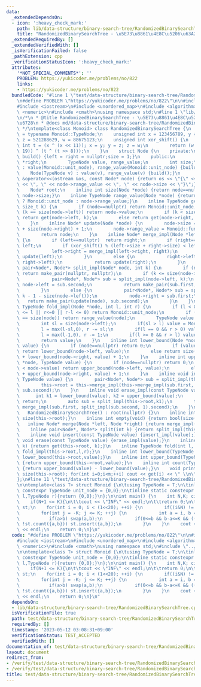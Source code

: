 ```yaml
---
data:
  _extendedDependsOn:
  - icon: ':heavy_check_mark:'
    path: lib/data-structure/binary-search-tree/RandomizedBinarySearchTree.cpp
    title: "RandomizedBinarySearchTree - \u5E73\u8861\u4E8C\u5206\u63A2\u7D22\u6728"
  _extendedRequiredBy: []
  _extendedVerifiedWith: []
  _isVerificationFailed: false
  _pathExtension: cpp
  _verificationStatusIcon: ':heavy_check_mark:'
  attributes:
    '*NOT_SPECIAL_COMMENTS*': ''
    PROBLEM: https://yukicoder.me/problems/no/822
    links:
    - https://yukicoder.me/problems/no/822
  bundledCode: "#line 1 \"test/data-structure/binary-search-tree/RandomizedBinarySearchTree-pair.test.cpp\"\
    \n#define PROBLEM \"https://yukicoder.me/problems/no/822\"\n\n#include <vector>\n\
    #include <iostream>\n#include <unordered_map>\n#include <algorithm>\n#include\
    \ <numeric>\n#include <cmath>\nusing namespace std;\n#line 1 \"lib/data-structure/binary-search-tree/RandomizedBinarySearchTree.cpp\"\
    \n/*\n * @title RandomizedBinarySearchTree - \u5E73\u8861\u4E8C\u5206\u63A2\u7D22\
    \u6728\n * @docs md/data-structure/binary-search-tree/RandomizedBinarySearchTree.md\n\
    \ */\ntemplate<class Monoid> class RandomizedBinarySearchTree {\n    using TypeNode\
    \ = typename Monoid::TypeNode;\n    unsigned int x = 123456789, y = 362436069,\
    \ z = 521288629, w = 88675123;\n    unsigned int xor_shift() {\n        unsigned\
    \ int t = (x ^ (x << 11)); x = y; y = z; z = w;\n        return (w = (w ^ (w >>\
    \ 19)) ^ (t ^ (t >> 8)));\n    }\n    struct Node {\n    private:\n        void\
    \ build() {left = right = nullptr;size = 1;}\n    public:\n        Node *left,\
    \ *right;\n        TypeNode value, range_value;\n        int size;\n        Node()\
    \ : value(Monoid::unit_node), range_value(Monoid::unit_node) {build();}\n    \
    \    Node(TypeNode v) : value(v), range_value(v) {build();}\n        friend ostream\
    \ &operator<<(ostream &os, const Node* node) {return os << \"{\" << node->value\
    \ << \", \" << node->range_value << \", \" << node->size << \"}\";}\n    };\n\
    \    Node* root;\n    inline int size(Node *node) {return node==nullptr ? 0 :\
    \ node->size;}\n    inline TypeNode range_value(Node *node) {return node==nullptr\
    \ ? Monoid::unit_node : node->range_value;}\n    inline TypeNode get(Node *node,\
    \ size_t k) {\n        if (node==nullptr) return Monoid::unit_node;\n        if\
    \ (k == size(node->left)) return node->value;\n        if (k < size(node->left))\
    \ return get(node->left, k);\n        else return get(node->right, k-1 - size(node->left));\n\
    \    }\n    inline Node* update(Node *node) {\n        node->size = size(node->left)\
    \ + size(node->right) + 1;\n        node->range_value = Monoid::func_fold(Monoid::func_fold(range_value(node->left),node->value),range_value(node->right));\n\
    \        return node;\n    }\n    inline Node* merge_impl(Node *left, Node *right)\
    \ {\n        if (left==nullptr)  return right;\n        if (right==nullptr) return\
    \ left;\n        if (xor_shift() % (left->size + right->size) < left->size) {\n\
    \            left->right = merge_impl(left->right, right);\n            return\
    \ update(left);\n        }\n        else {\n            right->left = merge_impl(left,\
    \ right->left);\n            return update(right);\n        }\n    }\n    inline\
    \ pair<Node*, Node*> split_impl(Node* node, int k) {\n        if (node==nullptr)\
    \ return make_pair(nullptr, nullptr);\n        if (k <= size(node->left)) {\n\
    \            pair<Node*, Node*> sub = split_impl(node->left, k);\n           \
    \ node->left = sub.second;\n            return make_pair(sub.first, update(node));\n\
    \        }\n        else {\n            pair<Node*, Node*> sub = split_impl(node->right,\
    \ k - 1 - size(node->left));\n            node->right = sub.first;\n         \
    \   return make_pair(update(node), sub.second);\n        }\n    }\n    inline\
    \ TypeNode fold_impl(Node *node, int l, int r) {\n        if (l < 0 || size(node)\
    \ <= l || r<=0 || r-l <= 0) return Monoid::unit_node;\n        if (l == 0 && r\
    \ == size(node)) return range_value(node);\n        TypeNode value = Monoid::unit_node;\n\
    \        int sl = size(node->left);\n        if(sl > l) value = Monoid::func_fold(value,fold_impl(node->left,l,min(sl,r)));\n\
    \        l = max(l-sl,0), r -= sl;\n        if(l == 0 && r > 0) value = Monoid::func_fold(value,node->value);\n\
    \        l = max(l-1,0), r -= 1;\n        if(l >= 0 && r > l) value = Monoid::func_fold(value,fold_impl(node->right,l,r));\n\
    \        return value;\n    }\n    inline int lower_bound(Node *node, TypeNode\
    \ value) {\n        if (node==nullptr) return 0;\n        if (value <= node->value)\
    \ return lower_bound(node->left, value);\n        else return size(node->left)\
    \ + lower_bound(node->right, value) + 1;\n    }\n    inline int upper_bound(Node\
    \ *node, TypeNode value) {\n        if (node==nullptr) return 0;\n        if (value\
    \ < node->value) return upper_bound(node->left, value);\n        else return size(node->left)\
    \ + upper_bound(node->right, value) + 1;\n    }\n    inline void insert_impl(const\
    \ TypeNode value) {\n        pair<Node*, Node*> sub = split_impl(this->root, lower_bound(this->root,value));\n\
    \        this->root = this->merge_impl(this->merge_impl(sub.first, new Node(value)),\
    \ sub.second);\n    }\n    inline void erase_impl(const TypeNode value) {\n  \
    \      int k1 = lower_bound(value), k2 = upper_bound(value);\n        if(k1==k2)\
    \ return;\n        auto sub = split_impl(this->root,k1);\n        this->root =\
    \ merge_impl(sub.first, split_impl(sub.second, 1).second);\n    }\npublic:\n \
    \   RandomizedBinarySearchTree() : root(nullptr) {}\n    inline int size() {return\
    \ size(this->root);}\n    inline int empty(void) {return bool(size()==0);}\n \
    \   inline Node* merge(Node *left, Node *right) {return merge_impl(left,right);}\n\
    \    inline pair<Node*, Node*> split(int k) {return split_impl(this->root,k);}\n\
    \    inline void insert(const TypeNode value) {insert_impl(value);}\n    inline\
    \ void erase(const TypeNode value) {erase_impl(value);}\n    inline TypeNode get(size_t\
    \ k) {return get(this->root, k);}\n    inline TypeNode fold(int l, int r) {return\
    \ fold_impl(this->root,l,r);}\n    inline int lower_bound(TypeNode value) {return\
    \ lower_bound(this->root,value);}\n    inline int upper_bound(TypeNode value)\
    \ {return upper_bound(this->root,value);}\n    inline int count(TypeNode value)\
    \ {return upper_bound(value) - lower_bound(value);}\n    void print() {int m =\
    \ size(this->root); for(int i=0;i<m;++i) cout << get(i) << \" \\n\"[i==m-1];}\n\
    };\n#line 11 \"test/data-structure/binary-search-tree/RandomizedBinarySearchTree-pair.test.cpp\"\
    \n\ntemplate<class T> struct Monoid {\n\tusing TypeNode = T;\n\tinline static\
    \ constexpr TypeNode unit_node = {0,0};\n\tinline static constexpr TypeNode func_fold(TypeNode\
    \ l,TypeNode r){return {0,0};}\n};\n\nint main() {\n    int N,K; cin >> N >> K;\n\
    \    if(N+1 <= K){\n\t\tcout << \"INF\" << endl;\n\t\treturn 0;\n\t}\n    RandomizedBinarySearchTree<Monoid<pair<int,int>>>\
    \ st;\n    for(int i = 0; i < (1<<20); ++i) {\n        if((i&N) != N) continue;\n\
    \        for(int j = -K; j <= K; ++j) {\n            int a = i, b = i + j;\n \
    \           if(a>b) swap(a,b);\n            if(0<=b && b-a<=K && ((a&b)==N) &&\
    \ !st.count({a,b})) st.insert({a,b});\n        }\n    }\n    cout << st.size()\
    \ << endl;\n    return 0;\n}\n"
  code: "#define PROBLEM \"https://yukicoder.me/problems/no/822\"\n\n#include <vector>\n\
    #include <iostream>\n#include <unordered_map>\n#include <algorithm>\n#include\
    \ <numeric>\n#include <cmath>\nusing namespace std;\n#include \"../../../lib/data-structure/binary-search-tree/RandomizedBinarySearchTree.cpp\"\
    \n\ntemplate<class T> struct Monoid {\n\tusing TypeNode = T;\n\tinline static\
    \ constexpr TypeNode unit_node = {0,0};\n\tinline static constexpr TypeNode func_fold(TypeNode\
    \ l,TypeNode r){return {0,0};}\n};\n\nint main() {\n    int N,K; cin >> N >> K;\n\
    \    if(N+1 <= K){\n\t\tcout << \"INF\" << endl;\n\t\treturn 0;\n\t}\n    RandomizedBinarySearchTree<Monoid<pair<int,int>>>\
    \ st;\n    for(int i = 0; i < (1<<20); ++i) {\n        if((i&N) != N) continue;\n\
    \        for(int j = -K; j <= K; ++j) {\n            int a = i, b = i + j;\n \
    \           if(a>b) swap(a,b);\n            if(0<=b && b-a<=K && ((a&b)==N) &&\
    \ !st.count({a,b})) st.insert({a,b});\n        }\n    }\n    cout << st.size()\
    \ << endl;\n    return 0;\n}\n"
  dependsOn:
  - lib/data-structure/binary-search-tree/RandomizedBinarySearchTree.cpp
  isVerificationFile: true
  path: test/data-structure/binary-search-tree/RandomizedBinarySearchTree-pair.test.cpp
  requiredBy: []
  timestamp: '2023-05-12 03:08:31+09:00'
  verificationStatus: TEST_ACCEPTED
  verifiedWith: []
documentation_of: test/data-structure/binary-search-tree/RandomizedBinarySearchTree-pair.test.cpp
layout: document
redirect_from:
- /verify/test/data-structure/binary-search-tree/RandomizedBinarySearchTree-pair.test.cpp
- /verify/test/data-structure/binary-search-tree/RandomizedBinarySearchTree-pair.test.cpp.html
title: test/data-structure/binary-search-tree/RandomizedBinarySearchTree-pair.test.cpp
---
```


